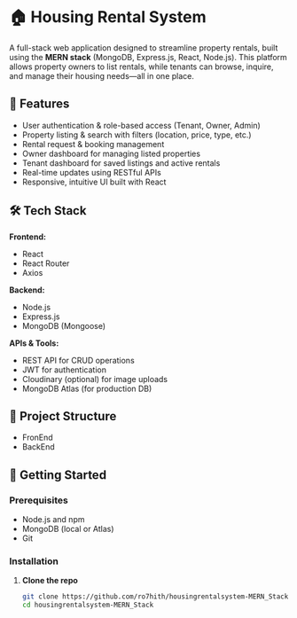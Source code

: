 # 🏠 Housing Rental System

A full-stack web application designed to streamline property rentals, built using the **MERN stack** (MongoDB, Express.js, React, Node.js). This platform allows property owners to list rentals, while tenants can browse, inquire, and manage their housing needs—all in one place.

## 🚀 Features

- User authentication & role-based access (Tenant, Owner, Admin)
- Property listing & search with filters (location, price, type, etc.)
- Rental request & booking management
- Owner dashboard for managing listed properties
- Tenant dashboard for saved listings and active rentals
- Real-time updates using RESTful APIs
- Responsive, intuitive UI built with React

## 🛠️ Tech Stack

**Frontend:**  
- React  
- React Router  
- Axios  

**Backend:**  
- Node.js  
- Express.js  
- MongoDB (Mongoose)  

**APIs & Tools:**  
- REST API for CRUD operations  
- JWT for authentication  
- Cloudinary (optional) for image uploads  
- MongoDB Atlas (for production DB)

## 📁 Project Structure
- FronEnd
- BackEnd


## 🔧 Getting Started

### Prerequisites
- Node.js and npm
- MongoDB (local or Atlas)
- Git

### Installation

1. **Clone the repo**
   ```bash
   git clone https://github.com/ro7hith/housingrentalsystem-MERN_Stack.git
   cd housingrentalsystem-MERN_Stack

